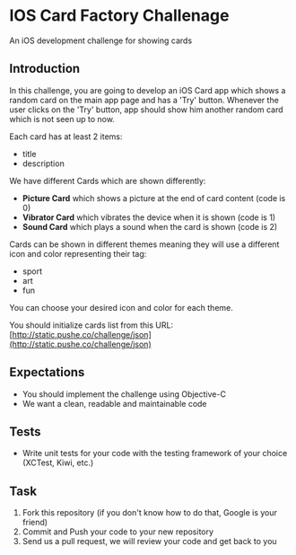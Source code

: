 # IOS Card Factory Challenage

An iOS development challenge for showing cards

## Introduction 
In this challenge, you are going to develop an iOS Card app which shows a random card on 
the main app page and has a 'Try' button. Whenever the user clicks on the 'Try' button, app 
should show him another random card which is not seen up to now.

Each card has at least 2 items:

- title
- description

We have different Cards which are shown differently:

- **Picture Card** which shows a picture at the end of card content (code is 0)
- **Vibrator Card** which vibrates the device when it is shown (code is 1)
- **Sound Card** which plays a sound when the card is shown (code is 2)

Cards can be shown in different themes meaning they will use a different icon and color representing their tag:

- sport
- art
- fun

You can choose your desired icon and color for each theme.

You should initialize cards list from this URL: [http://static.pushe.co/challenge/json](http://static.pushe.co/challenge/json)

## Expectations

- You should implement the challenge using Objective-C
- We want a clean, readable and maintainable code

## Tests

- Write unit tests for your code with the testing framework of your choice (XCTest, Kiwi, etc.)

## Task

1. Fork this repository (if you don't know how to do that, Google is your friend)
2. Commit and Push your code to your new repository
3. Send us a pull request, we will review your code and get back to you
